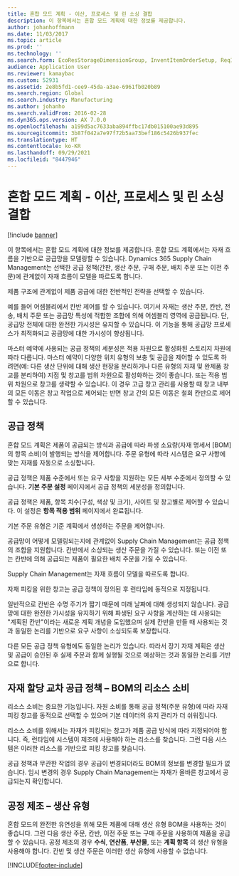```yaml
---
title: 혼합 모드 계획 - 이산, 프로세스 및 린 소싱 결합
description: 이 항목에서는 혼합 모드 계획에 대한 정보를 제공합니다.
author: johanhoffmann
ms.date: 11/03/2017
ms.topic: article
ms.prod: ''
ms.technology: ''
ms.search.form: EcoResStorageDimensionGroup, InventItemOrderSetup, ReqItemTable
audience: Application User
ms.reviewer: kamaybac
ms.custom: 52931
ms.assetid: 2e8b5fd1-cee9-45da-a3ae-6961fb020b89
ms.search.region: Global
ms.search.industry: Manufacturing
ms.author: johanho
ms.search.validFrom: 2016-02-28
ms.dyn365.ops.version: AX 7.0.0
ms.openlocfilehash: a199d5ac7633aba894ffbc17db015100ae93d895
ms.sourcegitcommit: 3b87f042a7e97f72b5aa73bef186c5426b937fec
ms.translationtype: HT
ms.contentlocale: ko-KR
ms.lasthandoff: 09/29/2021
ms.locfileid: "8447946"
---
```

# <a name="mixed-mode-planning---combine-discrete-process-and-lean-sourcing"></a>혼합 모드 계획 - 이산, 프로세스 및 린 소싱 결합

[!include [banner](../includes/banner.md)]

이 항목에서는 혼합 모드 계획에 대한 정보를 제공합니다. 혼합 모드 계획에서는 자재 흐름을 기반으로 공급망을 모델링할 수 있습니다. Dynamics 365 Supply Chain Management는 선택한 공급 정책(간판, 생산 주문, 구매 주문, 배치 주문 또는 이전 주문)에 관계없이 자재 흐름이 모델을 따르도록 합니다. 

제품 구조에 관계없이 제품 공급에 대한 전반적인 전략을 선택할 수 있습니다.  

예를 들어 어셈블리에서 칸반 제어를 할 수 있습니다. 여기서 자재는 생산 주문, 칸반, 전송, 배치 주문 또는 공급망 특성에 적합한 조합에 의해 어셈블리 영역에 공급됩니다. 단, 공급망 전체에 대한 완전한 가시성은 유지할 수 있습니다. 이 기능을 통해 공급망 프로세스가 최적화되고 공급망에 대한 가시성이 향상됩니다.  

마스터 예약에 사용되는 공급 정책의 세분성은 적용 차원으로 활성화된 스토리지 차원에 따라 다릅니다. 마스터 예약이 다양한 위치 유형의 보충 및 공급을 제어할 수 있도록 하려면(예: 다른 생산 단위에 대해 생산 현장을 분리하거나 다른 유형의 자재 및 완제품 창고를 분리하여) 지점 및 창고를 범위 차원으로 활성화하는 것이 좋습니다. 또는 적용 범위 차원으로 창고를 생략할 수 있습니다. 이 경우 고급 창고 관리를 사용할 때 창고 내부의 모든 이동은 창고 작업으로 제어되는 반면 창고 간의 모든 이동은 철회 칸반으로 제어할 수 있습니다.

## <a name="supply-policies"></a>공급 정책
혼합 모드 계획은 제품이 공급되는 방식과 공급에 따라 파생 소요량(자재 명세서 \[BOM\]의 항목 소비)이 발행되는 방식을 제어합니다. 주문 유형에 따라 시스템은 요구 사항에 맞는 자재를 자동으로 소싱합니다.  

공급 정책은 제품 수준에서 또는 요구 사항을 지원하는 모든 세부 수준에서 정의할 수 있습니다. **기본 주문 설정** 페이지에서 공급 정책의 세분성을 정의합니다.  

공급 정책은 제품, 항목 치수(구성, 색상 및 크기), 사이트 및 창고별로 제어할 수 있습니다. 이 설정은 **항목 적용 범위** 페이지에서 완료됩니다.  

기본 주문 유형은 기준 계획에서 생성하는 주문을 제어합니다.  

공급망이 어떻게 모델링되는지에 관계없이 Supply Chain Management는 공급 정책의 조합을 지원합니다. 칸반에서 소싱되는 생산 주문을 가질 수 있습니다. 또는 이전 또는 칸반에 의해 공급되는 제품이 필요한 배치 주문을 가질 수 있습니다.  

Supply Chain Management는 자재 흐름이 모델을 따르도록 합니다.  

자재 피킹을 위한 창고는 공급 정책이 정의된 후 런타임에 동적으로 지정됩니다.  

일반적으로 칸반은 수명 주기가 짧기 때문에 미래 날짜에 대해 생성되지 않습니다. 공급망에 대한 완전한 가시성을 유지하기 위해 파생된 요구 사항을 계산하는 데 사용되는 "계획된 칸반"이라는 새로운 계획 개념을 도입했으며 실제 칸반을 만들 때 사용되는 것과 동일한 논리를 기반으로 요구 사항이 소싱되도록 보장합니다.  

다른 모든 공급 정책 유형에도 동일한 논리가 있습니다. 따라서 장기 자재 계획은 생산 및 공급이 승인된 후 실제 주문과 함께 실행될 것으로 예상하는 것과 동일한 논리를 기반으로 합니다.

## <a name="materials-allocation-cross-supply-policy--resource-consumption-on-boms"></a>자재 할당 교차 공급 정책 – BOM의 리소스 소비
리소스 소비는 중요한 기능입니다. 자원 소비를 통해 공급 정책(주문 유형)에 따라 자재 피킹 창고를 동적으로 선택할 수 있으며 기본 데이터의 유지 관리가 더 쉬워집니다.  

리소스 소비를 위해서는 자재가 피킹되는 창고가 제품 공급 방식에 따라 지정되어야 합니다. 즉, 런타임에 시스템이 제조에 사용해야 하는 리소스를 찾습니다. 그런 다음 시스템은 이러한 리소스를 기반으로 피킹 창고를 찾습니다.  

공급 정책과 무관한 작업의 경우 공급이 변경되더라도 BOM의 정보를 변경할 필요가 없습니다. 임시 변경의 경우 Supply Chain Management는 자재가 올바른 창고에서 공급되는지 확인합니다.

## <a name="process-manufacturing--the-production-type"></a>공정 제조 – 생산 유형
혼합 모드의 완전한 유연성을 위해 모든 제품에 대해 생산 유형 BOM을 사용하는 것이 좋습니다. 그런 다음 생산 주문, 칸반, 이전 주문 또는 구매 주문을 사용하여 제품을 공급할 수 있습니다. 공정 제조의 경우 **수식**, **연산품**, **부산물**, 또는 **계획 항목** 의 생산 유형을 사용해야 합니다. 칸반 및 생산 주문은 이러한 생산 유형에 사용할 수 없습니다.





[!INCLUDE[footer-include](../../includes/footer-banner.md)]